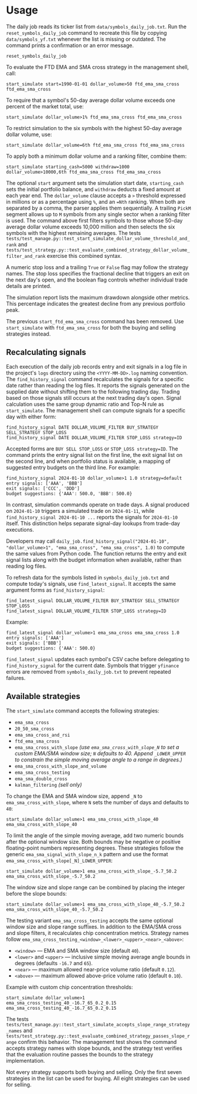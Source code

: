 # Usage

The daily job reads its ticker list from `data/symbols_daily_job.txt`. Run the
`reset_symbols_daily_job` command to recreate this file by copying
`data/symbols_yf.txt` whenever the list is missing or outdated. The command
prints a confirmation or an error message.

```
reset_symbols_daily_job
```

To evaluate the FTD EMA and SMA cross strategy in the management shell, call:

```
start_simulate start=1990-01-01 dollar_volume>50 ftd_ema_sma_cross ftd_ema_sma_cross
```

To require that a symbol's 50-day average dollar volume exceeds one percent of
the market total, use:

```
start_simulate dollar_volume>1% ftd_ema_sma_cross ftd_ema_sma_cross
```

To restrict simulation to the six symbols with the highest 50-day average dollar
volume, use:

```
start_simulate dollar_volume=6th ftd_ema_sma_cross ftd_ema_sma_cross
```

To apply both a minimum dollar volume and a ranking filter, combine them:

```
start_simulate starting_cash=5000 withdraw=1000 dollar_volume>10000,6th ftd_ema_sma_cross ftd_ema_sma_cross
```

The optional `start` argument sets the simulation start date, `starting_cash`
sets the initial portfolio balance, and `withdraw` deducts a fixed amount at
each year end. The `dollar_volume` clause accepts a `>` threshold expressed in
millions or as a percentage using `%`, and an `=Nth` ranking. When both are
separated by a comma, the parser applies them sequentially. A trailing
`PickM` segment allows up to `M` symbols from any single sector when a ranking
filter is used. The command above first filters symbols to those whose 50-day
average dollar volume exceeds 10,000 million and then selects the six symbols
with the highest remaining averages. The tests
`tests/test_manage.py::test_start_simulate_dollar_volume_threshold_and_rank` and
`tests/test_strategy.py::test_evaluate_combined_strategy_dollar_volume_filter_and_rank`
exercise this combined syntax.

A numeric stop loss and a trailing `True` or `False` flag may follow the
strategy names. The stop loss specifies the fractional decline that triggers an
exit on the next day's open, and the boolean flag controls whether individual
trade details are printed.

The simulation report lists the maximum drawdown alongside other metrics. This
percentage indicates the greatest decline from any previous portfolio peak.

The previous `start_ftd_ema_sma_cross` command has been removed.
Use `start_simulate` with `ftd_ema_sma_cross` for both the buying and
selling strategies instead.

## Recalculating signals

Each execution of the daily job records entry and exit signals in a log file in
the project's `logs` directory using the `<YYYY-MM-DD>.log` naming convention.
The `find_history_signal` command recalculates the signals for a specific date
rather than reading the log files. It reports the signals generated on the
supplied date without shifting them to the following trading day. Trading based
on those signals still occurs at the next trading day's open. Signal calculation
uses the same group dynamic ratio and Top-N rule as `start_simulate`.
The management shell can compute signals for a specific day with either form:

```
find_history_signal DATE DOLLAR_VOLUME_FILTER BUY_STRATEGY SELL_STRATEGY STOP_LOSS
find_history_signal DATE DOLLAR_VOLUME_FILTER STOP_LOSS strategy=ID
```

Accepted forms are `BUY SELL STOP_LOSS` or `STOP_LOSS strategy=ID`. The command
prints the entry signal list on the first line, the exit signal list on the
second line, and when portfolio status is available, a mapping of suggested
entry budgets on the third line. For example:

```
find_history_signal 2024-01-10 dollar_volume>1 1.0 strategy=default
entry signals: ['AAA', 'BBB']
exit signals: ['CCC', 'DDD']
budget suggestions: {'AAA': 500.0, 'BBB': 500.0}
```

In contrast, simulation commands operate on trade days. A signal produced on
`2024-01-10` triggers a simulated trade on `2024-01-11`, while
`find_history_signal 2024-01-10 ...` reports the signals for `2024-01-10`
itself. This distinction helps separate signal-day lookups from trade-day
executions.

Developers may call
`daily_job.find_history_signal("2024-01-10", "dollar_volume>1", "ema_sma_cross", "ema_sma_cross", 1.0)`
to compute the same values from Python code. The function returns the entry and
exit signal lists along with the budget information when available, rather than
reading log files.

To refresh data for the symbols listed in `symbols_daily_job.txt` and compute
today's signals, use `find_latest_signal`. It accepts the same argument forms as
`find_history_signal`:

```
find_latest_signal DOLLAR_VOLUME_FILTER BUY_STRATEGY SELL_STRATEGY STOP_LOSS
find_latest_signal DOLLAR_VOLUME_FILTER STOP_LOSS strategy=ID
```

Example:

```
find_latest_signal dollar_volume>1 ema_sma_cross ema_sma_cross 1.0
entry signals: ['AAA']
exit signals: ['BBB']
budget suggestions: {'AAA': 500.0}
```

`find_latest_signal` updates each symbol's CSV cache before delegating to
`find_history_signal` for the current date. Symbols that trigger
`yfinance` errors are removed from `symbols_daily_job.txt` to prevent repeated
failures.

## Available strategies

The `start_simulate` command accepts the following strategies:

* `ema_sma_cross`
* `20_50_sma_cross`
* `ema_sma_cross_and_rsi`
* `ftd_ema_sma_cross`
* `ema_sma_cross_with_slope` *(use `ema_sma_cross_with_slope_N` to set a custom EMA/SMA window size; `N` defaults to 40. Append `_LOWER_UPPER` to constrain the simple moving average angle to a range in degrees.)*
* `ema_sma_cross_with_slope_and_volume`
* `ema_sma_cross_testing`
* `ema_sma_double_cross`
* `kalman_filtering` *(sell only)*

To change the EMA and SMA window size, append `_N` to `ema_sma_cross_with_slope`, where `N` sets the number of days and defaults to `40`:

```
start_simulate dollar_volume>1 ema_sma_cross_with_slope_40 ema_sma_cross_with_slope_40
```

To limit the angle of the simple moving average, add two numeric bounds after the optional window size. Both bounds may be negative or positive floating-point numbers representing degrees. These strategies follow the generic `ema_sma_signal_with_slope_n_k` pattern and use the format `ema_sma_cross_with_slope[_N]_LOWER_UPPER`:

```
start_simulate dollar_volume>1 ema_sma_cross_with_slope_-5.7_50.2 ema_sma_cross_with_slope_-5.7_50.2
```

The window size and slope range can be combined by placing the integer before the slope bounds:

```
start_simulate dollar_volume>1 ema_sma_cross_with_slope_40_-5.7_50.2 ema_sma_cross_with_slope_40_-5.7_50.2
```

The testing variant `ema_sma_cross_testing` accepts the same optional window
size and slope range suffixes. In addition to the EMA/SMA cross and slope
filters, it recalculates chip concentration metrics. Strategy names follow
`ema_sma_cross_testing_<window>_<lower>_<upper>_<near>_<above>`:

* `<window>` — EMA and SMA window size (default `40`).
* `<lower>` and `<upper>` — inclusive simple moving average angle bounds in degrees (defaults `-16.7` and `65`).
* `<near>` — maximum allowed near-price volume ratio (default `0.12`).
* `<above>` — maximum allowed above-price volume ratio (default `0.10`).

Example with custom chip concentration thresholds:

```
start_simulate dollar_volume>1 ema_sma_cross_testing_40_-16.7_65_0.2_0.15 ema_sma_cross_testing_40_-16.7_65_0.2_0.15
```

The tests `tests/test_manage.py::test_start_simulate_accepts_slope_range_strategy_names` and `tests/test_strategy.py::test_evaluate_combined_strategy_passes_slope_range` confirm this behavior. The management test shows the command accepts strategy names with slope bounds, and the strategy test verifies that the evaluation routine passes the bounds to the strategy implementation.

Not every strategy supports both buying and selling. Only the first seven
strategies in the list can be used for buying. All eight strategies can be
used for selling.
